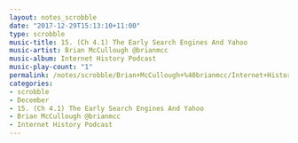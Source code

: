 ```yaml
---
layout: notes_scrobble
date: "2017-12-29T15:13:10+11:00"
type: scrobble
music-title: 15. (Ch 4.1) The Early Search Engines And Yahoo
music-artist: Brian McCullough @brianmcc
music-album: Internet History Podcast
music-play-count: "1"
permalink: /notes/scrobble/Brian+McCullough+%40brianmcc/Internet+History+Podcast/702fb57bff58cf9b2e3091ebb0080ae86710280c.html
categories:
- scrobble
- December
- 15. (Ch 4.1) The Early Search Engines And Yahoo
- Brian McCullough @brianmcc
- Internet History Podcast
---
```

